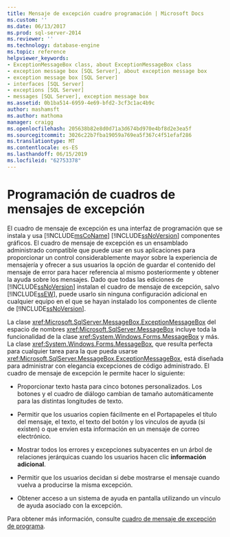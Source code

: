 ```yaml
---
title: Mensaje de excepción cuadro programación | Microsoft Docs
ms.custom: ''
ms.date: 06/13/2017
ms.prod: sql-server-2014
ms.reviewer: ''
ms.technology: database-engine
ms.topic: reference
helpviewer_keywords:
- ExceptionMessageBox class, about ExceptionMessageBox class
- exception message box [SQL Server], about exception message box
- exception message box [SQL Server]
- interfaces [SQL Server]
- exceptions [SQL Server]
- messages [SQL Server], exception message box
ms.assetid: 0b1ba514-6959-4e69-bfd2-3cf3c1ac4b9c
author: mashamsft
ms.author: mathoma
manager: craigg
ms.openlocfilehash: 205638b82e8d0d71a3d674bd970e4bf8d2e3ea5f
ms.sourcegitcommit: 3026c22b7fba19059a769ea5f367c4f51efaf286
ms.translationtype: MT
ms.contentlocale: es-ES
ms.lasthandoff: 06/15/2019
ms.locfileid: "62753378"
---
```

# <a name="exception-message-box-programming"></a>Programación de cuadros de mensajes de excepción
  El cuadro de mensaje de excepción es una interfaz de programación que se instala y usa [!INCLUDE[msCoName](../../includes/msconame-md.md)] [!INCLUDE[ssNoVersion](../../includes/ssnoversion-md.md)] componentes gráficos. El cuadro de mensaje de excepción es un ensamblado administrado compatible que puede usar en sus aplicaciones para proporcionar un control considerablemente mayor sobre la experiencia de mensajería y ofrecer a sus usuarios la opción de guardar el contenido del mensaje de error para hacer referencia al mismo posteriormente y obtener la ayuda sobre los mensajes. Dado que todas las ediciones de [!INCLUDE[ssNoVersion](../../includes/ssnoversion-md.md)] instalan el cuadro de mensaje de excepción, salvo [!INCLUDE[ssEW](../../includes/ssew-md.md)], puede usarlo sin ninguna configuración adicional en cualquier equipo en el que se hayan instalado los componentes de cliente de [!INCLUDE[ssNoVersion](../../includes/ssnoversion-md.md)].  
  
 La clase <xref:Microsoft.SqlServer.MessageBox.ExceptionMessageBox> del espacio de nombres <xref:Microsoft.SqlServer.MessageBox> incluye toda la funcionalidad de la clase <xref:System.Windows.Forms.MessageBox> y más. La clase <xref:System.Windows.Forms.MessageBox>, que resulta perfecta para cualquier tarea para la que pueda usarse <xref:Microsoft.SqlServer.MessageBox.ExceptionMessageBox>, está diseñada para administrar con elegancia excepciones de código administrado. El cuadro de mensaje de excepción le permite hacer lo siguiente:  
  
-   Proporcionar texto hasta para cinco botones personalizados. Los botones y el cuadro de diálogo cambian de tamaño automáticamente para las distintas longitudes de texto.  
  
-   Permitir que los usuarios copien fácilmente en el Portapapeles el título del mensaje, el texto, el texto del botón y los vínculos de ayuda (si existen) o que envíen esta información en un mensaje de correo electrónico.  
  
-   Mostrar todos los errores y excepciones subyacentes en un árbol de relaciones jerárquicas cuando los usuarios hacen clic **información adicional**.  
  
-   Permitir que los usuarios decidan si debe mostrarse el mensaje cuando vuelva a producirse la misma excepción.  
  
-   Obtener acceso a un sistema de ayuda en pantalla utilizando un vínculo de ayuda asociado con la excepción.  
  
 Para obtener más información, consulte [cuadro de mensaje de excepción de programa](../../../2014/database-engine/dev-guide/program-exception-message-box.md).  
  
  
